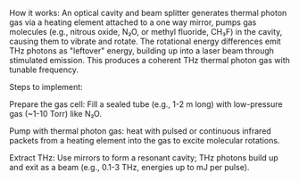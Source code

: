 How it works: An optical cavity and beam splitter generates thermal photon gas via a heating element attached to a one way mirror, pumps gas molecules (e.g., nitrous oxide, N₂O, or methyl fluoride, CH₃F) in the cavity, causing them to vibrate and rotate. The rotational energy differences emit THz photons as "leftover" energy, building up into a laser beam through stimulated emission. This produces a coherent THz thermal photon gas with tunable frequency.

Steps to implement:

Prepare the gas cell: Fill a sealed tube (e.g., 1-2 m long) with low-pressure gas (~1-10 Torr) like N₂O.

Pump with thermal photon gas: heat with pulsed or continuous infrared packets from a heating element into the gas to excite molecular rotations.

Extract THz: Use mirrors to form a resonant cavity; THz photons build up and exit as a beam (e.g., 0.1-3 THz, energies up to mJ per pulse).

